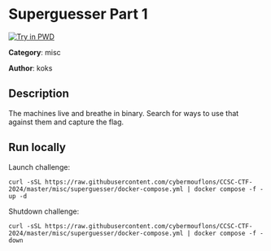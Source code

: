 # Superguesser Part 1

[![Try in PWD](https://raw.githubusercontent.com/play-with-docker/stacks/master/assets/images/button.png)](https://labs.play-with-docker.com/?stack=https://raw.githubusercontent.com/cybermouflons/CCSC-CTF-2024/master/misc/superguesser/docker-compose.yml)


**Category**: misc

**Author**: koks

## Description

The machines live and breathe in binary. Search for ways to use that against them and capture the flag.



## Run locally

Launch challenge:
```
curl -sSL https://raw.githubusercontent.com/cybermouflons/CCSC-CTF-2024/master/misc/superguesser/docker-compose.yml | docker compose -f - up -d
```

Shutdown challenge:
```
curl -sSL https://raw.githubusercontent.com/cybermouflons/CCSC-CTF-2024/master/misc/superguesser/docker-compose.yml | docker compose -f - down
```
